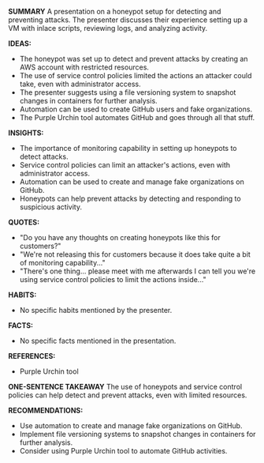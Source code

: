 **SUMMARY**
A presentation on a honeypot setup for detecting and preventing attacks. The presenter discusses their experience setting up a VM with inlace scripts, reviewing logs, and analyzing activity.

**IDEAS:**
* The honeypot was set up to detect and prevent attacks by creating an AWS account with restricted resources.
* The use of service control policies limited the actions an attacker could take, even with administrator access.
* The presenter suggests using a file versioning system to snapshot changes in containers for further analysis.
* Automation can be used to create GitHub users and fake organizations.
* The Purple Urchin tool automates GitHub and goes through all that stuff.

**INSIGHTS:**
* The importance of monitoring capability in setting up honeypots to detect attacks.
* Service control policies can limit an attacker's actions, even with administrator access.
* Automation can be used to create and manage fake organizations on GitHub.
* Honeypots can help prevent attacks by detecting and responding to suspicious activity.

**QUOTES:**
* "Do you have any thoughts on creating honeypots like this for customers?"
* "We're not releasing this for customers because it does take quite a bit of monitoring capability..."
* "There's one thing... please meet with me afterwards I can tell you we're using service control policies to limit the actions inside..."

**HABITS:**
* No specific habits mentioned by the presenter.

**FACTS:**
* No specific facts mentioned in the presentation.

**REFERENCES:**
* Purple Urchin tool

**ONE-SENTENCE TAKEAWAY**
The use of honeypots and service control policies can help detect and prevent attacks, even with limited resources.

**RECOMMENDATIONS:**
* Use automation to create and manage fake organizations on GitHub.
* Implement file versioning systems to snapshot changes in containers for further analysis.
* Consider using Purple Urchin tool to automate GitHub activities.

